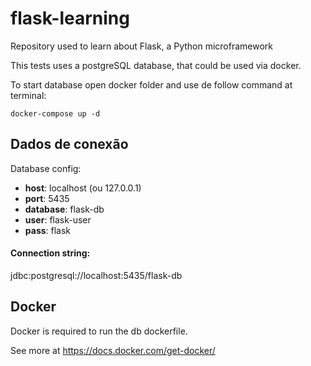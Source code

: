 # flask-learning

Repository used to learn about Flask, a Python microframework

This tests uses a postgreSQL database, that could be used via docker.

To start database open docker folder and use de follow command at terminal:

`docker-compose up -d`

## Dados de conexão

Database config:

- **host**: localhost (ou 127.0.0.1)
- **port**: 5435
- **database**: flask-db
- **user**: flask-user
- **pass**: flask

#### Connection string:

jdbc:postgresql://localhost:5435/flask-db

## Docker

Docker is required to run the db dockerfile.

See more at https://docs.docker.com/get-docker/